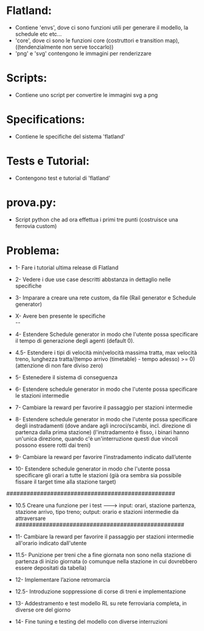 # Flatland:   
- Contiene 'envs', dove ci sono funzioni utili per generare il modello, la schedule etc etc...    
- 'core', dove ci sono le funzioni core (costruttori e transition map), ((tendenzialmente non serve toccarlo))   
- 'png' e 'svg' contengono le immagini per renderizzare    

# Scripts:    
- Contiene uno script per convertire le immagini svg a png

# Specifications:
- Contiene le specifiche del sistema 'flatland'

# Tests e Tutorial:
- Contengono test e tutorial di 'flatland'

# prova.py:
- Script python che ad ora effettua i primi tre punti (costruisce una ferrovia custom)

# Problema:
- 1- Fare i tutorial ultima release di Flatland
- 2- Vedere i due use case descritti abbstanza in dettaglio nelle specifiche
- 3- Imparare a creare una rete custom, da file (Rail generator e Schedule generator)
- X- Avere ben presente le specifiche    
--
- 4- Estendere Schedule generator in modo che l'utente possa specificare il tempo di generazione degli agenti (default 0).
- 4.5- Estendere i tipi di velocità min(velocità massima tratta, max velocità treno, lunghezza tratta/(tempo arrivo (timetable) - tempo adesso) >= 0) (attenzione di non fare diviso zero)
- 5- Estenedere il sistema di conseguenza
- 6- Estendere schedule generator in modo che l'utente possa specificare le stazioni intermedie
- 7- Cambiare la reward per favorire il passaggio per stazioni intermedie

- 8- Estendere schedule generator in modo che l'utente possa specificare degli instradamenti (dove andare agli incroci/scambi, incl. direzione di partenza dalla prima stazione)
(l'instradamento è fisso, i binari hanno un'unica direzione, quando c'è un'interruzione questi due vincoli possono essere rotti dai treni)
- 9- Cambiare la reward per favorire l’instradamento indicato dall’utente
- 10- Estendere schedule generator in modo che l'utente possa specificare gli orari a tutte le stazioni (già ora sembra sia possibile fissare il target time alla stazione target)

##################################################
- 10.5 Creare una funzione per i test ---> input: orari, stazione partenza, stazione arrivo, tipo treno; output: orario e stazioni intermedie da attraversare   
##################################################

- 11- Cambiare la reward per favorire il passaggio per stazioni intermedie all'orario indicato dall'utente
- 11.5- Punizione per treni che a fine giornata non sono nella stazione di partenza di inizio giornata (o comunque nella stazione in cui dovrebbero essere depositati da tabella)

- 12- Implementare l’azione retromarcia
- 12.5- Introduzione soppressione di corse di treni e implementazione 

- 13- Addestramento e test modello RL su rete ferroviaria completa, in diverse ore del giorno
- 14- Fine tuning e testing del modello con diverse interruzioni
